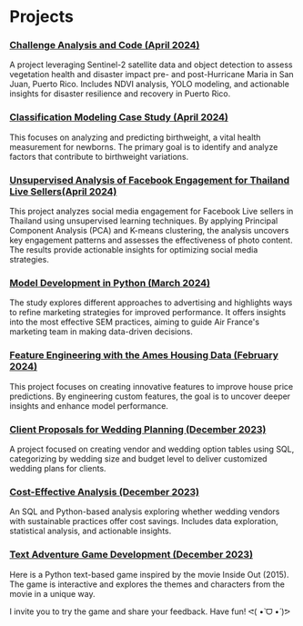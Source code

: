 # Projects


### [Challenge Analysis and Code (April 2024)](https://kbatin.github.io/Challenge-Analysis-and-Code/)
A project leveraging Sentinel-2 satellite data and object detection to assess vegetation health and disaster impact pre- and post-Hurricane Maria in San Juan, Puerto Rico. Includes NDVI analysis, YOLO modeling, and actionable insights for disaster resilience and recovery in Puerto Rico.


### [Classification Modeling Case Study (April 2024)](https://kbatin.github.io/Classification-Modeling-Case-Study/)
This focuses on analyzing and predicting birthweight, a vital health measurement for newborns. The primary goal is to identify and analyze factors that contribute to birthweight variations. 


### [Unsupervised Analysis of Facebook Engagement for Thailand Live Sellers(April 2024)](https://kbatin.github.io/Unsupervised-Analysis/)
This project analyzes social media engagement for Facebook Live sellers in Thailand using unsupervised learning techniques. By applying Principal Component Analysis (PCA) and K-means clustering, the analysis uncovers key engagement patterns and assesses the effectiveness of photo content. The results provide actionable insights for optimizing social media strategies.


### [Model Development in Python (March 2024)](https://kbatin.github.io/Air-France-SEM-campaigns/)
The study explores different approaches to advertising and highlights ways to refine marketing strategies for improved performance. It offers insights into the most effective SEM practices, aiming to guide Air France's marketing team in making data-driven decisions.


### [Feature Engineering with the Ames Housing Data (February 2024)](https://kbatin.github.io/Feature-Engineering/)
This project focuses on creating innovative features to improve house price predictions. By engineering custom features, the goal is to uncover deeper insights and enhance model performance.


### [Client Proposals for Wedding Planning (December 2023)](https://kbatin.github.io/SQL-based-Wedding-Planning/)
A project focused on creating vendor and wedding option tables using SQL, categorizing by wedding size and budget level to deliver customized wedding plans for clients.


### [Cost-Effective Analysis (December 2023)](https://kbatin.github.io/Sustainability-in-Weddings/)
An SQL and Python-based analysis exploring whether wedding vendors with sustainable practices offer cost savings. Includes data exploration, statistical analysis, and actionable insights.


### [Text Adventure Game Development (December 2023)](https://kbatin.github.io/Inside-Out-Game/)
Here is a Python text-based game inspired by the movie Inside Out (2015). The game is interactive and explores the themes and characters from the movie in a unique way.

I invite you to try the game and share your feedback. Have fun! ᕙ(  •̀ ᗜ •́  )ᕗ

